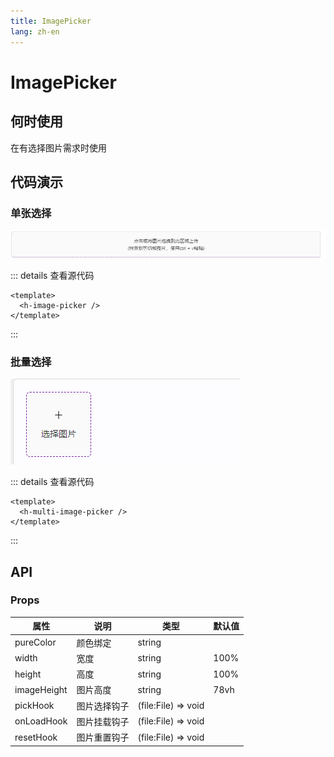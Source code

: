 ```yaml
---
title: ImagePicker
lang: zh-en
---
```

# ImagePicker

## 何时使用

在有选择图片需求时使用

## 代码演示

### 单张选择

![1677219095017](image/ImagePicker/1677219095017.png)

::: details 查看源代码

```vue
<template>
  <h-image-picker />
</template>

```

:::

### 批量选择

<!-- <h-multi-image-picker /> -->
![1677219342224](image/ImagePicker/1677219342224.png)

::: details 查看源代码

```vue
<template>
  <h-multi-image-picker />
</template>

```

:::

## API

### Props

| 属性        | 说明         | 类型                | 默认值 |
| ----------- | ------------ | ------------------- | ------ |
| pureColor   | 颜色绑定     | string              |        |
| width       | 宽度         | string              | 100%   |
| height      | 高度         | string              | 100%   |
| imageHeight | 图片高度     | string              | 78vh   |
| pickHook    | 图片选择钩子 | (file:File) => void |        |
| onLoadHook  | 图片挂载钩子 | (file:File) => void |        |
| resetHook   | 图片重置钩子 | (file:File) => void |        |
